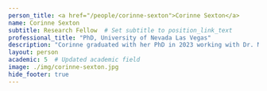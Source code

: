```yaml
---
person_title: <a href="/people/corinne-sexton">Corinne Sexton</a>
name: Corinne Sexton
subtitle: Research Fellow  # Set subtitle to position_link_text
professional_title: "PhD, University of Nevada Las Vegas"
description: "Corinne graduated with her PhD in 2023 working with Dr. Mira Han at the University of Nevada Las Vegas. Her work focused mainly on the characterizing the expression of transposable elements in embryonic stem cells as well as developing methods for multi-omic data integration. In the Park Lab, she is focusing on the role of repetitive elements related to cancer predisposition syndromes."
layout: person
academic: 5  # Updated academic field
image: ./img/corinne-sexton.jpg
hide_footer: true
---
```

